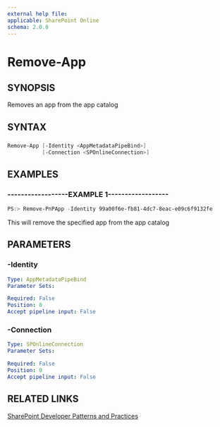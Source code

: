 ```yaml
---
external help file:
applicable: SharePoint Online
schema: 2.0.0
---
```

# Remove-App

## SYNOPSIS
Removes an app from the app catalog

## SYNTAX 

### 
```powershell
Remove-App [-Identity <AppMetadataPipeBind>]
           [-Connection <SPOnlineConnection>]
```

## EXAMPLES

### ------------------EXAMPLE 1------------------
```powershell
PS:> Remove-PnPApp -Identity 99a00f6e-fb81-4dc7-8eac-e09c6f9132fe
```

This will remove the specified app from the app catalog

## PARAMETERS

### -Identity


```yaml
Type: AppMetadataPipeBind
Parameter Sets: 

Required: False
Position: 0
Accept pipeline input: False
```

### -Connection


```yaml
Type: SPOnlineConnection
Parameter Sets: 

Required: False
Position: 0
Accept pipeline input: False
```

## RELATED LINKS

[SharePoint Developer Patterns and Practices](http://aka.ms/sppnp)